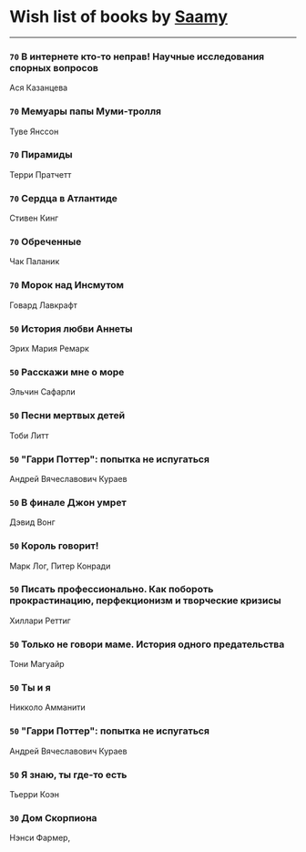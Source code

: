 # Wish list of books by [Saamy](http://vk.com/id115226508)
---

### `70` В интернете кто-то неправ! Научные исследования спорных вопросов
Ася Казанцева

### `70` Мемуары папы Муми-тролля
Туве Янссон

### `70` Пирамиды
Терри Пратчетт

### `70` Сердца в Атлантиде
Стивен Кинг

### `70` Обреченные
Чак Паланик

### `70` Морок над Инсмутом
Говард Лавкрафт

### `50` История любви Аннеты
Эрих Мария Ремарк

### `50` Расскажи мне о море
Эльчин Сафарли

### `50` Песни мертвых детей
Тоби Литт

### `50` "Гарри Поттер": попытка не испугаться
Андрей Вячеславович Кураев

### `50` В финале Джон умрет
Дэвид Вонг

### `50` Король говорит!
Марк Лог, Питер Конради

### `50` Писать профессионально. Как побороть прокрастинацию, перфекционизм и творческие кризисы
Хиллари Реттиг

### `50` Только не говори маме. История одного предательства
Тони Магуайр

### `50` Ты и я
Никколо Амманити

### `50` "Гарри Поттер": попытка не испугаться
Андрей Вячеславович Кураев

### `50` Я знаю, ты где-то есть
Тьерри Коэн

### `30` Дом Скорпиона
Нэнси Фармер,

